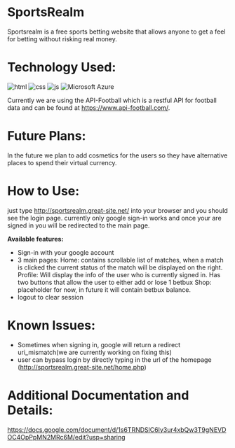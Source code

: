 # SportsRealm
Sportsrealm is a free sports betting website that allows anyone to get a feel for betting without risking real money.

# Technology Used:
![html](https://img.shields.io/badge/HTML-239120?style=plastic&logo=html5&logoColor=white) 
![css](https://img.shields.io/badge/CSS-239120?&style=plastic&logo=css3&logoColor=white)
![js](https://img.shields.io/badge/JavaScript-323330?style=plastic&logo=javascript&logoColor=F7DF1E)
![Microsoft Azure](https://img.shields.io/badge/Microsoft_Azure-0089D6?style=plastic&logo=microsoft-azure&logoColor=white)

Currently we are using the API-Football which is a restful API for football data and can be found at https://www.api-football.com/.

# Future Plans:
In the future we plan to add cosmetics for the users so they have alternative places to spend their virtual currency.

# How to Use:
just type http://sportsrealm.great-site.net/ into your browser and you should see the login page. 
currently only google sign-in works and once your are signed in you will be redirected to the main page.

<b>Available features: </b>
- Sign-in with your google account
- 3 main pages:
  Home:
    contains scrollable list of matches, when a match is clicked the current status of the match will be displayed on the right.
  Profile:
    Will display the info of the user who is currently signed in. Has two buttons that allow the user to either add or lose 1 betbux
  Shop:
    placeholder for now, in future it will contain betbux balance.
- logout to clear session

# Known Issues:
- Sometimes when signing in, google will return a redirect uri_mismatch(we are currently working on fixing this)
- user can bypass login by directly typing in the url of the homepage (http://sportsrealm.great-site.net/home.php)

# Additional Documentation and Details:
https://docs.google.com/document/d/1s6TRNDSlC6Iy3ur4xbQw3T9gNEVDOC4OpPpMN2MRc6M/edit?usp=sharing
